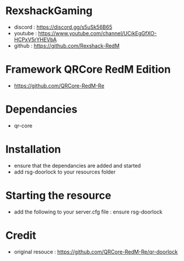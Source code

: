 # RexshackGaming
- discord : https://discord.gg/s5uSk56B65
- youtube : https://www.youtube.com/channel/UCikEgGfXO-HCPxV5rYHEVbA
- github : https://github.com/Rexshack-RedM

# Framework QRCore RedM Edition
- https://github.com/QRCore-RedM-Re

# Dependancies
- qr-core

# Installation
- ensure that the dependancies are added and started
- add rsg-doorlock to your resources folder

# Starting the resource
- add the following to your server.cfg file : ensure rsg-doorlock

# Credit
- original resouce : https://github.com/QRCore-RedM-Re/qr-doorlock